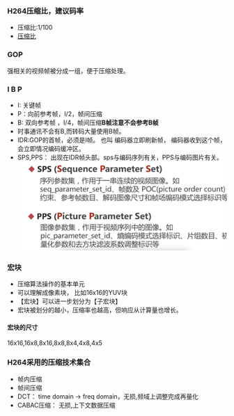 ### H264压缩比，建议码率

- 压缩比:1/100
- [压缩比](https://docportal.shengwang.cn/cn/video-call-4.x/video_profile_android_ng?platform=Android)


### GOP

强相关的视频帧被分成一组，便于压缩处理。

### I B P

- I: 关键帧
- P：向前参考帧，I/2，帧间压缩
- B: 双向参考帧 ，I/4，帧间压缩**B帧注意不会参考B帧**
- 时事通讯不会有B,而转码大量使用B帧。
- IDR:GOP的首帧，必须是I帧。 也叫 编码器立即刷新帧， 编码器收到这个帧，会立即情况编码缓冲区。
- SPS,PPS： 出现在IDR帧头部。sps与编码序列有关，PPS与编码图片有关。
![Alt text](imgs/sps.png)

### 宏块

- 压缩算法操作的基本单元
- 可以理解成像素块， 比如16x16的YUV块
- 【宏块】可以进一步划分为【子宏块】
-  宏块被划分的越小，压缩率也越高，但响应从计算量也增长。
####  宏块的尺寸
16x16,16x8,8x16,8x8,8x4,4x8,4x5

###  H264采用的压缩技术集合
- 帧内压缩
- 帧间压缩
- DCT： time domain -> freq domain，无损,频域上调整完成再量化
- CABAC压缩： 无损,上下文数据压缩
